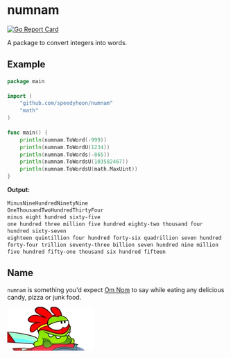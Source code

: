 # numnam
[![Go Report Card](https://goreportcard.com/badge/github.com/speedyhoon/numnam)](https://goreportcard.com/report/github.com/speedyhoon/numnam)

A package to convert integers into words.

## Example
```go
package main

import (
	"github.com/speedyhoon/numnam"
	"math"
)

func main() {
	println(numnam.ToWord(-999))
	println(numnam.ToWordU(1234))
	println(numnam.ToWords(-865))
	println(numnam.ToWordsU(103582467))
	println(numnam.ToWordsU(math.MaxUint))
}
```
**Output:**
```text
MinusNineHundredNinetyNine
OneThousandTwoHundredThirtyFour
minus eight hundred sixty-five
one hundred three million five hundred eighty-two thousand four hundred sixty-seven
eighteen quintillion four hundred forty-six quadrillion seven hundred forty-four trillion seventy-three billion seven hundred nine million five hundred fifty-one thousand six hundred fifteen
```

## Name
`numnam` is something you'd expect [Om Nom](https://cuttherope.fandom.com/wiki/Om_Nom) to say while eating any delicious candy, pizza or junk food.

[![Om Nom in their superhero outfit sitting on a race car during cartoon episode Mechanic Rodeo at 3:13](/omnom.webp "Om Nom")](https://youtu.be/HrNzPNcoGiQ?t=188)
